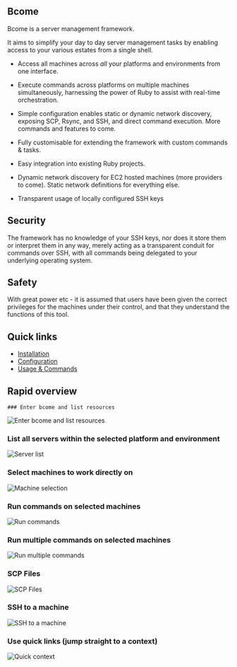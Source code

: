 
## Bcome

Bcome is a server management framework. 

It aims to simplify your day to day server management tasks by enabling access to your various estates from a single shell.

* Access all machines across *all* your platforms and environments from one interface.  

* Execute commands across platforms on multiple machines simultaneously, harnessing the power of Ruby to assist with real-time orchestration.

* Simple configuration enables static or dynamic network discovery, exposing SCP, Rsync, and SSH, and direct command execution.  More commands and features to come.

* Fully customisable for extending the framework with custom commands & tasks.

* Easy integration into existing Ruby projects.

* Dynamic network discovery for EC2 hosted machines (more providers to come). Static network definitions for everything else.

* Transparent usage of locally configured SSH keys

## Security

The framework has no knowledge of your SSH keys, nor does it store them or interpret them in any way, merely acting as a transparent conduit for commands over SSH, with all commands being delegated to your underlying operating system.

## Safety

With great power etc - it is assumed that users have been given the correct privileges for the machines under their control, and that they understand the functions of this tool.

## Quick links

* [Installation](documentation/installation.md)
* [Configuration](documentation/configuration.md)
* [Usage & Commands](documentation/usage.md)

## Rapid overview

	### Enter bcome and list resources

![Enter bcome and list resources](https://s3-eu-west-1.amazonaws.com/bcomegemreadmeassets/initial_list.png)

### List all servers within the selected platform and environment

![Server list](https://s3-eu-west-1.amazonaws.com/bcomegemreadmeassets/list_servers.png)

### Select machines to work directly on

![Machine selection](https://s3-eu-west-1.amazonaws.com/bcomegemreadmeassets/add_machines.png)

### Run commands on selected machines

![Run commands](https://s3-eu-west-1.amazonaws.com/bcomegemreadmeassets/run_commands.png)

### Run multiple commands on selected machines

![Run multiple commands](https://s3-eu-west-1.amazonaws.com/bcomegemreadmeassets/run_multiple_commands.png)

### SCP Files

![SCP Files](https://s3-eu-west-1.amazonaws.com/bcomegemreadmeassets/scp_files.png)

### SSH to a machine

![SSH to a machine](https://s3-eu-west-1.amazonaws.com/bcomegemreadmeassets/ssh_to_box.png)


### Use quick links (jump straight to a context)

![Quick context](https://s3-eu-west-1.amazonaws.com/bcomegemreadmeassets/quick_links.png)

























